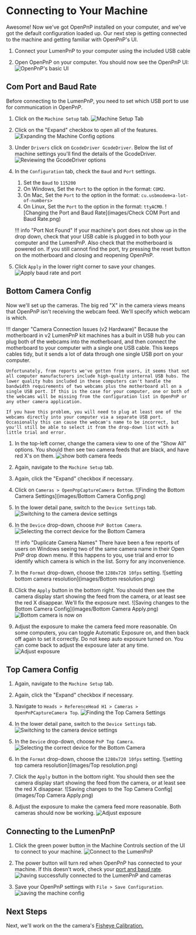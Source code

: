 # Connecting to Your Machine

Awesome! Now we've got OpenPnP installed on your computer, and we've got the default configuration loaded up. Our next step is getting connected to the machine and getting familiar with OpenPnP's UI.

1. Connect your LumenPnP to your computer using the included USB cable

2. Open OpenPnP on your computer. You should now see the OpenPnP UI:
  ![OpenPnP's basic UI](images/openpnp-ui.png)

## Com Port and Baud Rate

Before connecting to the LumenPnP, you need to set which USB port to use for communication in OpenPnP.

1. Click on the `Machine Setup` tab.
  ![Machine Setup Tab](images/Machine-Setup-Tab.png)

2. Click on the "Expand" checkbox to open all of the features.
  ![Expanding the Machine Config options](images/Expand-Checkbox.png)

3. Under `Drivers` click on `GcodeDriver GcodeDriver`. Below the list of machine settings you'll find the details of the GcodeDriver.
  ![Reviewing the GcodeDriver options](images/SelectGcodeDriver.png)
  
4. In the `Configuration` tab, check the `Baud` and `Port` settings.
   1. Set the `Baud` to `115200`
   2. On Windows, Set the `Port` to the option in the format: `COM2`.
   3. On Mac, Set the `Port` to the option in the format: `cu.usbmodem<a-lot-of-numbers>`
   4. On Linux, Set the `Port` to the option in the format: `ttyACM0`.
  ![Changing the Port and Baud Rate](images/Check COM Port and Baud Rate.png)

    !!! info "Port Not Found"
        If your machine's port does not show up in the drop down, check that your USB cable is plugged in to both your computer and the LumenPnP. Also check that the motherboard is powered on. If you still cannot find the port, try pressing the reset button on the motherboard and closing and reopening OpenPnP.

5. Click `Apply` in the lower right corner to save your changes.
  ![Apply baud rate and port](images/apply-machine-config.png)

## Bottom Camera Config

Now we'll set up the cameras. The big red "X" in the camera views means that OpenPnP isn't receiving the webcam feed. We'll specify which webcam is which.

!!! danger "Camera Connection Issues (v2 Hardware)"
    Because the motherboard in v2 LumenPnP kit machines has a built in USB hub you can plug both of the webcams into the motherboard, and then connect the motherboard to your computer with a single one USB cable. This keeps cables tidy, but it sends a lot of data through one single USB port on your computer.

    Unfortunately, from reports we've gotten from users, it seems that not all computer manufacturers include high-quality internal USB hubs. The lower quality hubs included in these computers can't handle the bandwidth requirements of two webcams plus the motherboard all on a single USB port. If this is the case for your computer, one or both of the webcams will be missing from the configuration list in OpenPnP or any other camera application.

    If you have this problem, you will need to plug at least one of the webcams directly into your computer via a separate USB port. Occasionally this can cause the webcam's name to be incorrect, but you'll still be able to select it from the drop-down list with a little trial and error.

1. In the top-left corner, change the camera view to one of the "Show All" options. You should then see two camera feeds that are black, and have red X's on them.
  ![show both camera feeds](images/switch-camera-display.png)

2. Again, navigate to the `Machine Setup` tab.
3. Again, click the "Expand" checkbox if necessary.
4. Click on `Cameras > OpenPnpCaptureCamera Bottom`.
  ![Finding the Bottom Camera Settings](images/Bottom Camera Config.png)

5. In the lower detail pane, switch to the `Device Settings` tab.
  ![Switching to the camera device settings](images/Bottom-camera-device-settings.png)

6. In the `Device` drop-down, choose `PnP Bottom Camera`.
  ![Selecting the correct device for the Bottom Camera](images/Bottom-camera-select-device.png)

    !!! info "Duplicate Camera Names"
        There have been a few reports of users on Windows seeing two of the same camera name in their Open PnP drop down menu. If this happens to you, use trial and error to identify which camera is which in the list. Sorry for any inconvenience.

7. In the `Format` drop-down, choose the `1280x720 10fps` setting.
  ![setting bottom camera resolution](images/Bottom resolution.png)

8. Click the `Apply` button in the bottom right. You should then see the camera display start showing the feed from the camera, or at least see the red X disappear. We'll fix the exposure next.
  ![Saving changes to the Bottom Camera Config](images/Bottom Camera Apply.png)
  ![Bottom camera is now on](images/Bottom-camera-on.png)

9. Adjust the exposure to make the camera feed more reasonable. On some computers, you can toggle Automatic Exposure on, and then back off again to set it correctly. Do not keep auto exposure turned on. You can come back to adjust the exposure later at any time.
  ![Adjust exposure](images/adjust-exposure.png)

## Top Camera Config

1. Again, navigate to the `Machine Setup` tab.
2. Again, click the "Expand" checkbox if necessary.
3. Navigate to `Heads > ReferenceHead H1 > Cameras > OpenPnPCaptureCamera Top`.
  ![Finding the Top Camera Settings](images/Top-camera-settings.png)

4. In the lower detail pane, switch to the `Device Settings` tab.
  ![Switching to the camera device settings](images/Top-camera-device-settings.png)

5. In the `Device` drop-down, choose `PnP Top Camera`.
  ![Selecting the correct device for the Bottom Camera](images/Top-camera-select-device.png)

6. In the `Format` drop-down, choose the `1280x720 10fps` setting.
  ![setting top camera resolution](images/Top resolution.png)

7. Click the `Apply` button in the bottom right. You should then see the camera display start showing the feed from the camera, or at least see the red X disappear.
  ![Saving changes to the Top Camera Config](images/Top Camera Apply.png)

8. Adjust the exposure to make the camera feed more reasonable. Both cameras should now be working.
  ![Adjust exposure](images/adjust-exposure-2.png)

## Connecting to the LumenPnP

1. Click the green power button in the Machine Controls section of the UI to connect to your machine.
  ![Connect to the LumenPnP](images/connect-to-machine-power-button.png)

2. The power button will turn red when OpenPnP has connected to your machine. If this doesn't work, check your [port and baud rate](#com-port-and-baud-rate).
  ![having successfully connected to the LumenPnP and cameras](images/connected-to-machine.png)

3. Save your OpenPnP settings with `File > Save Configuration`.
  ![saving the machine config](images/save-configuration.png)

## Next Steps

Next, we'll work on the the camera's [Fisheye Calibration.](../3-camera-fisheye-cal/index.md)
